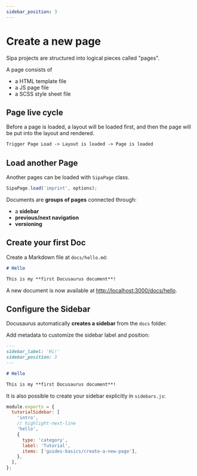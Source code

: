 ```yaml
---
sidebar_position: 3
---
```


# Create a new page

Sipa projects are structured into logical pieces called "pages".

A page consists of 
* a HTML template file
* a JS page file
* a SCSS style sheet file

## Page live cycle

Before a page is loaded, a layout will be loaded first, and then the page will be put into the layout and rendered.

```md title="page live cycle"
Trigger Page Load -> Layout is loaded -> Page is loaded
```

## Load another Page
Another pages can be loaded with `SipaPage` class.

```js
SipaPage.load('imprint', options);
```

Documents are **groups of pages** connected through:

- a **sidebar**
- **previous/next navigation**
- **versioning**

## Create your first Doc

Create a Markdown file at `docs/hello.md`:

```md title="docs/hello.md"
# Hello

This is my **first Docusaurus document**!
```

A new document is now available at [http://localhost:3000/docs/hello](http://localhost:3000/docs/hello).

## Configure the Sidebar

Docusaurus automatically **creates a sidebar** from the `docs` folder.

Add metadata to customize the sidebar label and position:

```md title="docs/hello.md" {1-4}
---
sidebar_label: 'Hi!'
sidebar_position: 3
---

# Hello

This is my **first Docusaurus document**!
```

It is also possible to create your sidebar explicitly in `sidebars.js`:

```js title="sidebars.js"
module.exports = {
  tutorialSidebar: [
    'intro',
    // highlight-next-line
    'hello',
    {
      type: 'category',
      label: 'Tutorial',
      items: ['guides-basics/create-a-new-page'],
    },
  ],
};
```
